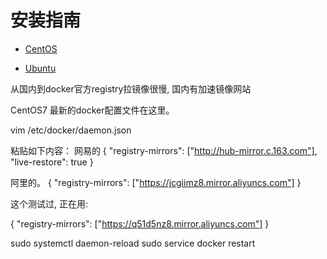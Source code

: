 ﻿安装指南
==

- [CentOS](https://docs.docker.com/engine/installation/linux/docker-ce/centos/)

- [Ubuntu](https://docs.docker.com/engine/installation/linux/docker-ce/ubuntu/)

从国内到docker官方registry拉镜像很慢, 国内有加速镜像网站

CentOS7 最新的docker配置文件在这里。

vim /etc/docker/daemon.json

粘贴如下内容：
网易的
{
 "registry-mirrors": ["http://hub-mirror.c.163.com"],
 "live-restore": true
}

阿里的。
{
  "registry-mirrors": ["https://jcgiimz8.mirror.aliyuncs.com"]
}

这个测试过, 正在用:

{
  "registry-mirrors": ["https://q51d5nz8.mirror.aliyuncs.com"]
}


sudo systemctl daemon-reload
sudo service docker restart			  